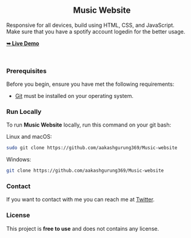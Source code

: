 <br>
  <h2 align="center">Music Website</h2>

  Responsive for all devices, build using HTML, CSS, and JavaScript. </br>
  Make sure that you have a spotify account logedin for the better usage.

  <a href="https://aakashgurung369.github.io/Music-website/"><strong>➥ Live Demo</strong></a>

</div>

<br />

### Prerequisites

Before you begin, ensure you have met the following requirements:

* [Git](https://git-scm.com/downloads "Download Git") must be installed on your operating system.

### Run Locally

To run **Music Website** locally, run this command on your git bash:

Linux and macOS:

```bash
sudo git clone https://github.com/aakashgurung369/Music-website
```

Windows:

```bash
git clone https://github.com/aakashgurung369/Music-website
```

### Contact

If you want to contact with me you can reach me at [Twitter](https://twitter.com/Abraham_Guru143).

### License

This project is **free to use** and does not contains any license.
